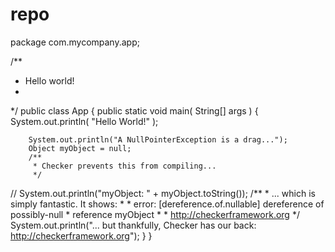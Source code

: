# repo
package com.mycompany.app;

/**
 * Hello world!
 *
 */
public class App 
{
    public static void main( String[] args )
    {
        System.out.println( "Hello World!" );

        System.out.println("A NullPointerException is a drag...");
        Object myObject = null;
        /**
         * Checker prevents this from compiling...
         */
//        System.out.println("myObject: " + myObject.toString());
        /**
         * ... which is simply fantastic. It shows:
         *
         * error: [dereference.of.nullable] dereference of possibly-null
         * reference myObject
         *
         * http://checkerframework.org
         */
        System.out.println("... but thankfully, Checker has our back: http://checkerframework.org");
    }
}
